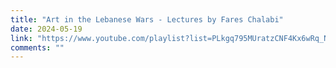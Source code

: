 ```yaml
---
title: "Art in the Lebanese Wars - Lectures by Fares Chalabi"
date: 2024-05-19
link: "https://www.youtube.com/playlist?list=PLkgq795MUratzCNF4Kx6wRq_NORPflKcB"
comments: ""
---
```


